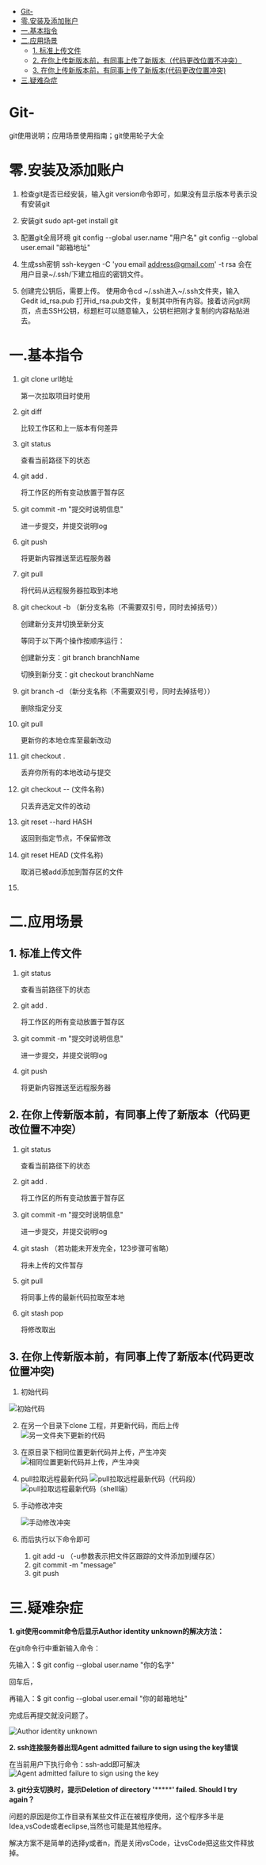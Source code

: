 - [Git-](#git-)
- [零.安装及添加账户](#零安装及添加账户)
- [一.基本指令](#一基本指令)
- [二.应用场景](#二应用场景)
  - [1. 标准上传文件](#1-标准上传文件)
  - [2. 在你上传新版本前，有同事上传了新版本（代码更改位置不冲突）](#2-在你上传新版本前有同事上传了新版本代码更改位置不冲突)
  - [3. 在你上传新版本前，有同事上传了新版本(代码更改位置冲突)](#3-在你上传新版本前有同事上传了新版本代码更改位置冲突)
- [三.疑难杂症](#三疑难杂症)
# Git-
git使用说明；应用场景使用指南；git使用轮子大全
# 零.安装及添加账户
1. 检查git是否已经安装，输入git version命令即可，如果没有显示版本号表示没有安装git

2. 安装git
sudo apt-get install git

3. 配置git全局环境
git config --global user.name "用户名"
git config --global user.email "邮箱地址"

4. 生成ssh密钥
ssh-keygen -C 'you email address@gmail.com' -t rsa
会在用户目录~/.ssh/下建立相应的密钥文件。

5. 创建完公钥后，需要上传。
使用命令cd ~/.ssh进入~/.ssh文件夹，输入
Gedit id_rsa.pub
打开id_rsa.pub文件，复制其中所有内容。接着访问git网页，点击SSH公钥，标题栏可以随意输入，公钥栏把刚才复制的内容粘贴进去。

# 一.基本指令
1. git clone url地址
    
    第一次拉取项目时使用

2. git diff
    
    比较工作区和上一版本有何差异

3. git status 

    查看当前路径下的状态

4. git add .

    将工作区的所有变动放置于暂存区

5. git commit -m "提交时说明信息"

    进一步提交，并提交说明log

6. git push
    
    将更新内容推送至远程服务器

7. git pull

    将代码从远程服务器拉取到本地

8. git checkout -b （新分支名称（不需要双引号，同时去掉括号））

    创建新分支并切换至新分支

    等同于以下两个操作按顺序运行：

    创建新分支：git branch branchName

    切换到新分支：git checkout branchName

9.  git branch -d （新分支名称（不需要双引号，同时去掉括号））

    删除指定分支

10. git pull

    更新你的本地仓库至最新改动

11. git checkout .

    丢弃你所有的本地改动与提交

12. git checkout -- (文件名称)

    只丢弃选定文件的改动

13.  git reset --hard HASH

        返回到指定节点，不保留修改

14. git  reset HEAD (文件名称)

    取消已被add添加到暂存区的文件

15. 

# 二.应用场景

## 1. 标准上传文件
   1. git  status 
   
        查看当前路径下的状态

   1. git add .
        
        将工作区的所有变动放置于暂存区

   1. git commit -m "提交时说明信息"
        
        进一步提交，并提交说明log

   1. git push
        
        将更新内容推送至远程服务器

## 2. 在你上传新版本前，有同事上传了新版本（代码更改位置不冲突）
   1. git  status 
   
        查看当前路径下的状态

   1. git add .
        
        将工作区的所有变动放置于暂存区

   2. git commit -m "提交时说明信息"
        
        进一步提交，并提交说明log
   
   3. git  stash （若功能未开发完全，123步骤可省略）
   
        将未上传的文件暂存

   4. git pull
        
        将同事上传的最新代码拉取至本地
        
   5. git stash pop
        
        将修改取出

## 3. 在你上传新版本前，有同事上传了新版本(代码更改位置冲突)

 1. 初始代码
 
   ![初始代码]( https://github.com/lienguang0624/Git-/blob/main/img/%E5%86%B2%E7%AA%81%E8%AF%95%E9%AA%8C_%E5%88%9D%E5%A7%8B%E4%BB%A3%E7%A0%81.jpg?raw=true "初始代码")

 
 2. 在另一个目录下clone 工程，并更新代码，而后上传
    ![另一文件夹下更新的代码]( https://github.com/lienguang0624/Git-/blob/main/img/%E5%86%B2%E7%AA%81%E8%AF%95%E9%AA%8C_%E5%8F%A6%E4%B8%80%E6%96%87%E4%BB%B6%E5%A4%B9%E4%B8%8B%E6%9B%B4%E6%96%B0%E4%BB%A3%E7%A0%81.jpg?raw=true "另一文件夹下更新的代码")
 
 3. 在原目录下相同位置更新代码并上传，产生冲突
     ![相同位置更新代码并上传，产生冲突]( https://github.com/lienguang0624/Git-/blob/main/img/%E5%86%B2%E7%AA%81%E8%AF%95%E9%AA%8C_push%E4%BA%A7%E7%94%9F%E5%86%B2%E7%AA%81.jpg?raw=true "相同位置更新代码并上传，产生冲突")
 
 
 4. pull拉取远程最新代码
      ![pull拉取远程最新代码（代码段）]( https://github.com/lienguang0624/Git-/blob/main/img/%E5%86%B2%E7%AA%81%E8%AF%95%E9%AA%8C_%E5%86%B2%E7%AA%81%E4%BA%A7%E7%94%9F%E5%90%8E%E7%9A%84pull.jpg?raw=true "pull拉取远程最新代码（代码段）")
    ![pull拉取远程最新代码（shell端）]( https://github.com/lienguang0624/Git-/blob/main/img/%E5%86%B2%E7%AA%81%E8%AF%95%E9%AA%8C_%E5%86%B2%E7%AA%81%E4%BA%A7%E7%94%9F%E5%90%8E%E7%9A%84pull%E7%9A%84shell%E5%91%BD%E4%BB%A4%E8%A1%8C.jpg?raw=true "pull拉取远程最新代码（shell端）")
 
 5. 手动修改冲突
   
     ![手动修改冲突](  https://github.com/lienguang0624/Git-/blob/main/img/%E5%86%B2%E7%AA%81%E8%AF%95%E9%AA%8C_%E4%BF%AE%E6%94%B9pull%E5%90%8Egit%E7%94%9F%E6%88%90%E7%9A%84%E5%86%B2%E7%AA%81%E5%AF%B9%E6%AF%94.jpg?raw=true "手动修改冲突")

 6. 而后执行以下命令即可
    1. git add -u （-u参数表示把文件区跟踪的文件添加到缓存区）
    2. git commit -m "message"
    3. git push


# 三.疑难杂症
**1. git使用commit命令后显示Author identity unknown的解决方法：**

   在git命令行中重新输入命令：

   先输入：$ git config --global user.name "你的名字"

   回车后，

   再输入：$ git config --global user.email "你的邮箱地址"

   完成后再提交就没问题了。

   ![Author identity unknown](https://github.com/lienguang0624/Git-/blob/main/img/Author%20identity%20unknown.png?raw=true "Author identity unknown")

**2. ssh连接服务器出现Agent admitted failure to sign using the key错误**

在当前用户下执行命令：ssh-add即可解决
  ![Agent admitted failure to sign using the key](https://github.com/lienguang0624/Git-/blob/main/img/Agent%20admitted%20failure%20to%20sign%20using%20the%20key.png?raw=true "Agent admitted failure to sign using the key")


**3. git分支切换时，提示Deletion of directory '*********' failed. Should I try again？**


问题的原因是你工作目录有某些文件正在被程序使用，这个程序多半是Idea,vsCode或者eclipse,当然也可能是其他程序。


解决方案不是简单的选择y或者n，而是关闭vsCode，让vsCode把这些文件释放掉。



